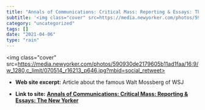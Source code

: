 ```yaml
---
title: "Annals of Communications: Critical Mass: Reporting & Essays: The New Yorker"
subtitle: '<img class="cover" src=https://media.newyorker.com/photos/590930de2179605b11ad1faa/16:9/w_1280,c_lim...'
category: "uncategorized"
tags: []
date: "2021-04-06"
type: "rain"
---
```

<img class="cover" src=https://media.newyorker.com/photos/590930de2179605b11ad1faa/16:9/w_1280,c_limit/070514_r16213_p646.jpg?mbid=social_retweet>



* **Web site excerpt:** Article about the famous Walt Mossberg of WSJ

* **Link to site:** **[Annals of Communications: Critical Mass: Reporting & Essays: The New Yorker](http://www.newyorker.com/reporting/2007/05/14/070514fa_fact_auletta?printable=true)**